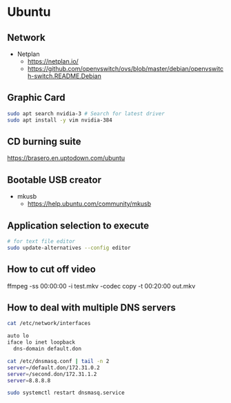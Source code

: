 # Ubuntu

## Network
- Netplan
  - https://netplan.io/
  - https://github.com/openvswitch/ovs/blob/master/debian/openvswitch-switch.README.Debian

## Graphic Card
```bash
sudo apt search nvidia-3 # Search for latest driver
sudo apt install -y vim nvidia-384
```

## CD burning suite
https://brasero.en.uptodown.com/ubuntu

## Bootable USB creator
- mkusb
  - https://help.ubuntu.com/community/mkusb

## Application selection to execute
```bash
# for text file editor
sudo update-alternatives --config editor
```
## How to cut off video
ffmpeg -ss 00:00:00 -i test.mkv -codec copy -t 00:20:00 out.mkv

## How to deal with multiple DNS servers
```bash
cat /etc/network/interfaces

auto lo
iface lo inet loopback
  dns-domain default.don

cat /etc/dnsmasq.conf | tail -n 2
server=/default.don/172.31.0.2
server=/second.don/172.31.1.2
server=8.8.8.8

sudo systemctl restart dnsmasq.service
```
